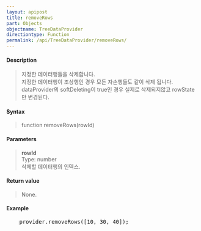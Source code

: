 ```yaml
---
layout: apipost
title: removeRows
part: Objects
objectname: TreeDataProvider
directiontype: Function
permalink: /api/TreeDataProvider/removeRows/
---
```



#### Description

> 지정한 데이터행들을 삭제합니다.   
> 지정한 데이터행이 조상행인 경우 모든 자손행들도 같이 삭제 됩니다.  
> dataProvider의 softDeleting이 true인 경우 실제로 삭제되지않고 rowState만 변경된다.  

#### Syntax

> function removeRows(rowId)  

#### Parameters

> **rowId**  
> Type: number  
> 삭제할 데이터행의 인덱스.  

#### Return value

> None.  

#### Example

<pre class="prettyprint">
    provider.removeRows([10, 30, 40]);
</pre>

